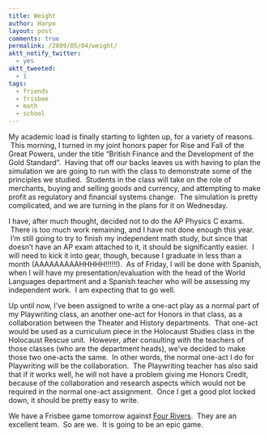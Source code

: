 ```yaml
---
title: Weight
author: Harpo
layout: post
comments: true
permalink: /2009/05/04/weight/
aktt_notify_twitter:
  - yes
aktt_tweeted:
  - 1
tags:
  - friends
  - frisbee
  - math
  - school
---
```

My academic load is finally starting to lighten up, for a variety of reasons.  This morning, I turned in my joint honors paper for Rise and Fall of the Great Powers, under the title &#8220;British Finance and the Development of the Gold Standard&#8221;.  Having that off our backs leaves us with having to plan the simulation we are going to run with the class to demonstrate some of the principles we studied.  Students in the class will take on the role of merchants, buying and selling goods and currency, and attempting to make profit as regulatory and financial systems change.  The simulation is pretty complicated, and we are turning in the plans for it on Wednesday.

I have, after much thought, decided not to do the AP Physics C exams.  There is too much work remaining, and I have not done enough this year.  I&#8217;m still going to try to finish my independent math study, but since that doesn&#8217;t have an AP exam attached to it, it should be significantly easier.  I will need to kick it into gear, though, because I graduate in less than a month (AAAAAAAAAHHHHH!!!!!!).  As of Friday, I will be done with Spanish, when I will have my presentation/evaluation with the head of the World Languages department and a Spanish teacher who will be assessing my independent work.  I am expecting that to go well.

Up until now, I&#8217;ve been assigned to write a one-act play as a normal part of my Playwriting class, an another one-act for Honors in that class, as a collaboration between the Theater and History departments.  That one-act would be used as a curriculum piece in the Holocaust Studies class in the Holocaust Rescue unit.  However, after consulting with the teachers of those classes (who are the department heads), we&#8217;ve decided to make those two one-acts the same.  In other words, the normal one-act I do for Playwriting will be the collaboration.  The Playwriting teacher has also said that if it works well, he will not have a problem giving me Honors Credit, because of the collaboration and research aspects which would not be required in the normal one-act assignment.  Once I get a good plot locked down, it should be pretty easy to write.

We have a Frisbee game tomorrow against <a href="http://www.fourriverscharter.org/" target="_blank">Four Rivers</a>.  They are an excellent team.  So are we.  It is going to be an <span title="THE CHARTER SCHOOL SMACKDOWN!">epic game</span>.
